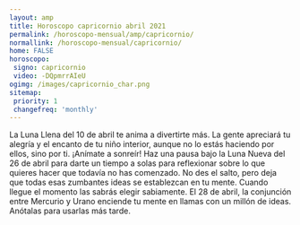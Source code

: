 ```yaml
---
layout: amp
title: Horoscopo capricornio abril 2021 
permalink: /horoscopo-mensual/amp/capricornio/
normallink: /horoscopo-mensual/capricornio/
home: FALSE
horoscopo:
 signo: capricornio
 video: -DQpmrrAIeU
ogimg: /images/capricornio_char.png
sitemap:
 priority: 1
 changefreq: 'monthly'
---
```



La Luna Llena del 10 de abril te anima a divertirte más. La gente apreciará tu alegría y el encanto de tu niño interior, aunque no lo estás haciendo por ellos, sino por ti. ¡Anímate a sonreír! Haz una pausa bajo la Luna Nueva del 26 de abril para darte un tiempo a solas para reflexionar sobre lo que quieres hacer que todavía no has comenzado. No des el salto, pero deja que todas esas zumbantes ideas se establezcan en tu mente. Cuando llegue el momento las sabrás elegir sabiamente. El 28 de abril, la conjunción entre Mercurio y Urano enciende tu mente en llamas con un millón de ideas. Anótalas para usarlas más tarde.